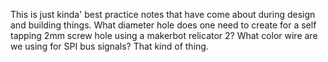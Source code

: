 This is just kinda' best practice notes that have come about during design and building things. What diameter hole does one need to create for a self tapping 2mm screw hole using a makerbot relicator 2? What color wire are we using for SPI bus signals? That kind of thing.
